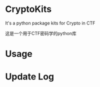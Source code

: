 # CryptoKits

It's a python package kits for Crypto in CTF

这是一个用于CTF密码学的python库

# Usage

# Update Log

